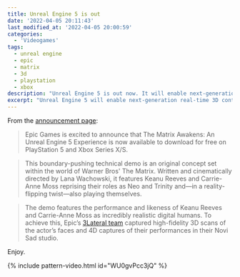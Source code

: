 ```yaml
---
title: Unreal Engine 5 is out
date: '2022-04-05 20:11:43'
last_modified_at: '2022-04-05 20:00:59'
categories: 
  - 'Videogames'
tags:
  - unreal engine
  - epic
  - matrix
  - 3d
  - playstation
  - xbox
description: "Unreal Engine 5 is out now. It will enable next-generation real-time 3D content and experiences with greater freedom, fidelity, and flexibility."
excerpt: "Unreal Engine 5 will enable next-generation real-time 3D content and experiences with greater freedom, fidelity, and flexibility."
---
```

From the [announcement page](https://www.unrealengine.com/en-US/blog/introducing-the-matrix-awakens-an-unreal-engine-5-experience):

> Epic Games is excited to announce that The Matrix Awakens: An Unreal Engine 5 Experience is now available to download for free on PlayStation 5 and Xbox Series X/S.

> This boundary-pushing technical demo is an original concept set within the world of Warner Bros' The Matrix. Written and cinematically directed by Lana Wachowski, it features Keanu Reeves and Carrie-Anne Moss reprising their roles as Neo and Trinity and—in a reality-flipping twist—also playing themselves.

> The demo features the performance and likeness of Keanu Reeves and Carrie-Anne Moss as incredibly realistic digital humans. To achieve this, Epic’s [3Lateral team](https://www.3lateral.com/) captured high-fidelity 3D scans of the actor’s faces and 4D captures of their performances in their Novi Sad studio.

Enjoy.

{% include pattern-video.html id="WU0gvPcc3jQ" %}
